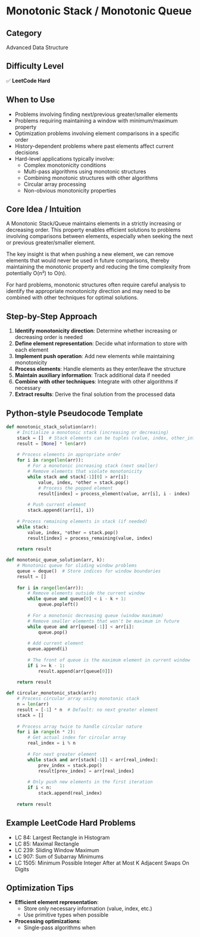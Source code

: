 # Monotonic Stack / Monotonic Queue

## Category
Advanced Data Structure

## Difficulty Level
✅ **LeetCode Hard**

## When to Use
- Problems involving finding next/previous greater/smaller elements
- Problems requiring maintaining a window with minimum/maximum property
- Optimization problems involving element comparisons in a specific order
- History-dependent problems where past elements affect current decisions
- Hard-level applications typically involve:
  - Complex monotonicity conditions
  - Multi-pass algorithms using monotonic structures
  - Combining monotonic structures with other algorithms
  - Circular array processing
  - Non-obvious monotonicity properties

## Core Idea / Intuition
A Monotonic Stack/Queue maintains elements in a strictly increasing or decreasing order. This property enables efficient solutions to problems involving comparisons between elements, especially when seeking the next or previous greater/smaller element.

The key insight is that when pushing a new element, we can remove elements that would never be used in future comparisons, thereby maintaining the monotonic property and reducing the time complexity from potentially O(n²) to O(n).

For hard problems, monotonic structures often require careful analysis to identify the appropriate monotonicity direction and may need to be combined with other techniques for optimal solutions.

## Step-by-Step Approach
1. **Identify monotonicity direction**: Determine whether increasing or decreasing order is needed
2. **Define element representation**: Decide what information to store with each element
3. **Implement push operation**: Add new elements while maintaining monotonicity
4. **Process elements**: Handle elements as they enter/leave the structure
5. **Maintain auxiliary information**: Track additional data if needed
6. **Combine with other techniques**: Integrate with other algorithms if necessary
7. **Extract results**: Derive the final solution from the processed data

## Python-style Pseudocode Template
```python
def monotonic_stack_solution(arr):
    # Initialize a monotonic stack (increasing or decreasing)
    stack = []  # Stack elements can be tuples (value, index, other_info)
    result = [None] * len(arr)
    
    # Process elements in appropriate order
    for i in range(len(arr)):
        # For a monotonic increasing stack (next smaller)
        # Remove elements that violate monotonicity
        while stack and stack[-1][0] > arr[i]:
            value, index, *other = stack.pop()
            # Process the popped element
            result[index] = process_element(value, arr[i], i - index)
        
        # Push current element
        stack.append((arr[i], i))
    
    # Process remaining elements in stack (if needed)
    while stack:
        value, index, *other = stack.pop()
        result[index] = process_remaining(value, index)
    
    return result

def monotonic_queue_solution(arr, k):
    # Monotonic queue for sliding window problems
    queue = deque()  # Store indices for window boundaries
    result = []
    
    for i in range(len(arr)):
        # Remove elements outside the current window
        while queue and queue[0] < i - k + 1:
            queue.popleft()
        
        # For a monotonic decreasing queue (window maximum)
        # Remove smaller elements that won't be maximum in future
        while queue and arr[queue[-1]] < arr[i]:
            queue.pop()
        
        # Add current element
        queue.append(i)
        
        # The front of queue is the maximum element in current window
        if i >= k - 1:
            result.append(arr[queue[0]])
    
    return result

def circular_monotonic_stack(arr):
    # Process circular array using monotonic stack
    n = len(arr)
    result = [-1] * n  # Default: no next greater element
    stack = []
    
    # Process array twice to handle circular nature
    for i in range(n * 2):
        # Get actual index for circular array
        real_index = i % n
        
        # For next greater element
        while stack and arr[stack[-1]] < arr[real_index]:
            prev_index = stack.pop()
            result[prev_index] = arr[real_index]
        
        # Only push new elements in the first iteration
        if i < n:
            stack.append(real_index)
    
    return result
```

## Example LeetCode Hard Problems
- LC 84: Largest Rectangle in Histogram
- LC 85: Maximal Rectangle
- LC 239: Sliding Window Maximum
- LC 907: Sum of Subarray Minimums
- LC 1505: Minimum Possible Integer After at Most K Adjacent Swaps On Digits

## Optimization Tips
- **Efficient element representation**:
  - Store only necessary information (value, index, etc.)
  - Use primitive types when possible
- **Processing optimizations**:
  - Single-pass algorithms when